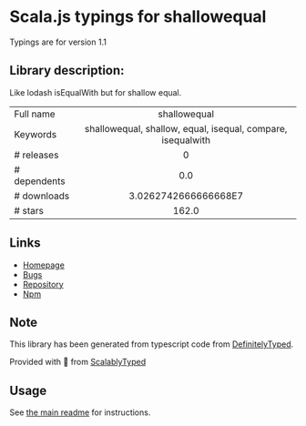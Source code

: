 
# Scala.js typings for shallowequal

Typings are for version 1.1

## Library description:
Like lodash isEqualWith but for shallow equal.

|                    |                 |
| ------------------ | :-------------: |
| Full name          | shallowequal |
| Keywords           | shallowequal, shallow, equal, isequal, compare, isequalwith |
| # releases         | 0 |
| # dependents       | 0.0 |
| # downloads        | 3.0262742666666668E7 |
| # stars            | 162.0 |

## Links
- [Homepage](https://github.com/dashed/shallowequal#readme)
- [Bugs](https://github.com/dashed/shallowequal/issues)
- [Repository](https://github.com/dashed/shallowequal)
- [Npm](https://www.npmjs.com/package/shallowequal)
    


## Note
This library has been generated from typescript code from [DefinitelyTyped](https://definitelytyped.org).

Provided with :purple_heart: from [ScalablyTyped](https://github.com/oyvindberg/ScalablyTyped)

## Usage
See [the main readme](../../readme.md) for instructions.


